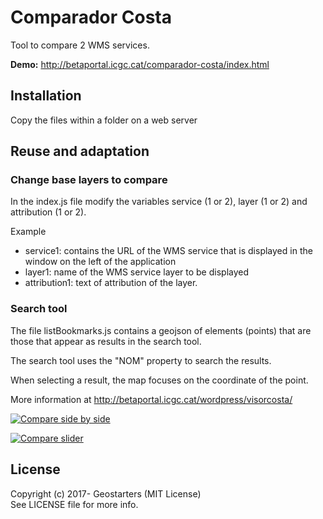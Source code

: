 # Comparador Costa

Tool to compare 2 WMS services. 

**Demo:** http://betaportal.icgc.cat/comparador-costa/index.html

## Installation
Copy the files within a folder on a web server

## Reuse and adaptation

### Change base layers to compare
In the index.js file modify the variables service (1 or 2), layer (1 or 2) and attribution (1 or 2).

Example
- service1: contains the URL of the WMS service that is displayed in the window on the left of the application
- layer1: name of the WMS service layer to be displayed
- attribution1: text of attribution of the layer.

### Search tool

The file listBookmarks.js contains a geojson of elements (points) that are those that appear as results in the search tool.

The search tool uses the "NOM" property to search the results.

When selecting a result, the map focuses on the coordinate of the point.

More information at http://betaportal.icgc.cat/wordpress/visorcosta/

[![Compare side by side](http://betaportal.icgc.cat/wordpress/wp-content/uploads/2017/01/Comparador_costa_2.jpg)](http://betaportal.icgc.cat/comparador-costa/index.html)

[![Compare slider](http://betaportal.icgc.cat/wordpress/wp-content/uploads/2017/01/Comparador_costa_3.jpg)](http://betaportal.icgc.cat/comparador-costa/index.html)

## License

Copyright (c) 2017- Geostarters (MIT License)  
See LICENSE file for more info.